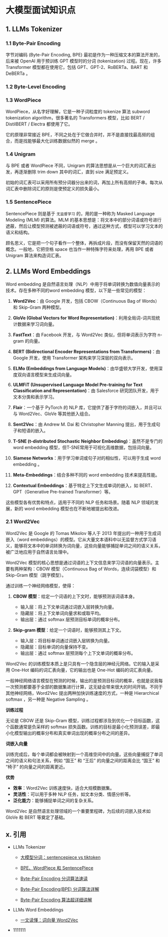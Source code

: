 # 大模型面试知识点

## 1. LLMs Tokenizer

### 1.1 Byte-Pair Encoding

字节对编码 (Byte-Pair Encoding, BPE) 最初是作为一种压缩文本的算法开发的，后来被 OpenAI 用于预训练 GPT 模型时的分词 (tokenization) 过程。现在，许多 Transformer 模型都在使用它，包括 GPT、GPT-2、RoBERTa、BART 和 DeBERTa 。

### 1.2 Byte-Level Encoding

### 1.3 WordPiece

WordPiece，从名字好理解，它是一种子词粒度的 tokenize 算法 subword tokenization algorithm，很多著名的 Transformers 模型，比如 BERT / DistilBERT / Electra 都使用了它。

它的原理非常接近 BPE，不同之处在于它做合并时，并不是直接找最高频的组合，而是找能够最大化训练数据似然的 merge 。

### 1.4 Unigram

与 BPE 或者 WordPiece 不同，Unigram 的算法思想是从一个巨大的词汇表出发，再逐渐删除 trim down 其中的词汇，直到 size 满足预定义。

初始的词汇表可以采用所有预分词器分出来的词，再加上所有高频的子串。每次从词汇表中删除词汇的原则是使预定义的损失最小。

### 1.5 SentencePiece

SentencePiece 则是基于 `无监督学习` 的，用的是一种称为 Masked Language Modeling (MLM) 的算法。MLM 的基本思想是：将文本中的部分词语或符号进行遮蔽，然后让模型预测被遮蔽的词语或符号，通过这种方式，模型可以学习文本的语义和结构。

顾名思义，它是把一个句子看作一个整体，再拆成片段，而没有保留天然的词语的概念。一般地，它把空格 space 也当作一种特殊字符来处理，再用 BPE 或者 Unigram 算法来构造词汇表。

## 2. LLMs Word Embeddings

Word embedding 是自然语言处理（NLP）中用于将单词转换为数值向量表示的技术。存在多种不同的word embedding 模型，以下是一些常见的模型：

1. **Word2Vec**：由 Google 开发，包括 CBOW（Continuous Bag of Words）和 Skip-Gram 两种模型。

2. **GloVe (Global Vectors for Word Representation)**：利用全局词-词共现统计数据来学习词向量。

3. **FastText**：由 Facebook 开发，与 Word2Vec 类似，但将单词表示为字符 n-gram 的向量。

4. **BERT (Bidirectional Encoder Representations from Transformers)**：由 Google 开发，使用 Transformer 架构来学习深层的双向表示。

5. **ELMo (Embeddings from Language Models)**：由华盛顿大学开发，使用深度双向语言模型来生成词向量。

6. **ULMFiT (Unsupervised Language Model Pre-training for Text Classification and Representation)**：由 Salesforce 研究团队开发，用于文本分类和表示学习。

7. **Flair**：一个基于 PyTorch 的 NLP 库，它提供了基于字符的词嵌入，并且可以与 Word2Vec、GloVe 等其他嵌入组合。

8. **Sent2Vec**：由 Andrew M. Dai 和 Christopher Manning 提出，用于生成句子和短语的嵌入。

9. **T-SNE (t-distributed Stochastic Neighbor Embedding)**：虽然不是专门的 word embedding 模型，但T-SNE常用于可视化高维数据，包括词向量。

10. **Siamese Networks**：用于学习单词或句子对的相似性，可以用于生成 word embedding 。

11. **Meta-Embeddings**：结合多种不同的 word embedding 技术来提高性能。

12. **Contextual Embeddings**：基于特定上下文生成单词的嵌入，如 BERT、GPT（Generative Pre-trained Transformer）等。

这些模型各有优势和特点，适用于不同的 NLP 任务和场景。随着 NLP 领域的发展，新的 word embedding 模型也在不断地被提出和改进。

### 2.1 Word2Vec

Word2Vec 是 Google 的 Tomas Mikolov 等人于 2013 年提出的一种用于生成词嵌入（word embeddings）的模型。它从大量文本语料中以无监督方式学习语义，能够将文本中的单词转换为词向量，这些向量能够捕捉单词之间的语义关系，被广泛地应用于自然语言处理中。

Word2Vec 模型的核心思想是通过词语的上下文信息来学习词语的向量表示。主要有两种架构：CBOW 模型（Continuous Bag of Words，连续词袋模型）和 Skip-Gram 模型（跳字模型）。

通过训练一个神经网络模型，使得：

1. **CBOW 模型**：给定一个词语的上下文时，能够预测该词语本身。

   - 输入层：将上下文单词通过词嵌入层转换为向量。
   - 隐藏层：将上下文单词向量求和或取平均。
   - 输出层：通过 softmax 层预测目标单词的概率分布。

2. **Skip-gram 模型**：给定一个词语时，能够预测其上下文。

   - 输入层：将目标单词通过词嵌入层转换为向量。
   - 隐藏层：目标单词的向量保持不变。
   - 输出层：通过 softmax 层预测每个上下文单词的概率分布。

Word2Vec 的训练模型本质上是只具有一个隐含层的神经元网络。它的输入是采用 One-Hot 编码的词汇表向量，它的输出也是 One-Hot 编码的词汇表向量。

一般神经网络语言模型在预测的时候，输出的是预测目标词的概率，也就是说我每一次预测都要基于全部的数据集进行计算，这无疑会带来很大的时间开销。不同于其他神经网络，Word2Vec 提出两种加快训练速度的方式，一种是 Hierarchical softmax ，另一种是 Negative Sampling 。

**训练过程**

无论是 CBOW 还是 Skip-Gram 模型，训练过程都涉及到优化一个目标函数，这个函数通常是负采样的 softmax 损失函数。训练的目标是最小化预测误差，即最小化模型输出的概率分布和真实单词出现的概率分布之间的差异。

**词嵌入向量**

训练完成后，每个单词都会被映射到一个高维空间中的向量。这些向量捕捉了单词之间的语义和句法关系，例如 “国王” 和 “王后” 的向量之间的距离会比 “国王” 和 “椅子” 的向量之间的距离更近。

**优势**

- **效率**：Word2Vec 训练速度快，适合大规模数据集。
- **灵活性**：可以用于多种 NLP 任务，如文本分类、情感分析等。
- **泛化能力**：能够捕捉单词之间的复杂关系。

Word2Vec 是自然语言处理领域的一个重要里程碑，为后续的词嵌入技术如 GloVe 和 BERT 等奠定了基础。

## x. 引用

- LLMs Tokenizer

  - [大模型分词：sentencepiece vs tiktoken](https://zhuanlan.zhihu.com/p/691609961)

  - [BPE、WordPiece 和 SentencePiece](https://www.jianshu.com/p/d4de091d1367)

  - [Byte-Pair Encoding 分词算法速读](https://zhuanlan.zhihu.com/p/701869443)

  - [Byte-Pair Encoding(BPE) 分词算法详解](https://zhuanlan.zhihu.com/p/716655053)

  - [Byte-Pair Encoding 算法超详细讲解](https://www.jianshu.com/p/865b741f7b96)

- LLMs Word Embeddings

  - [一文读懂：词向量 Word2Vec](https://zhuanlan.zhihu.com/p/371147732)

- 1111111
